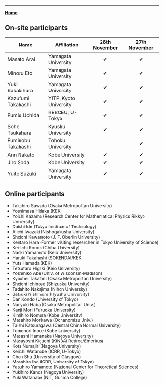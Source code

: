 ---

[**Home**](index)

## On-site participants

| Name |  Affiliation | 26th November | 27th November |
| ---- | ---- | :----: | :----: |
| Masato Arai | Yamagata University | ✔ | ✔ |
| Minoru Eto | Yamagata University | ✔ | ✔ |
| Yuki Sakakihara | Yamagata University | ✔ | ✔ |
| Kazufumi Takahashi | YITP, Kyoto University | ✔ | ✔ |
| Fumio Uchida | RESCEU, U-Tokyo | ✔ | ✔ |
| Sohei Tsukahara | Kyushu University | ✔ | ✔ |
| Fuminobu Takahashi | Tohoku University |  | ✔ |
| Ann Nakato | Kobe University | ✔ | ✔ |
| Jiro Soda | Kobe University | ✔ | ✔ |
| Yuito Suzuki | Yamagata University | ✔ | ✔ |

## Online participants

- Takahiro Sawada (Osaka Metropolitan University)
- Yoshimasa Hidaka (KEK)
- Yoichi Kazama (Research Center for Mathematical Physics Rikkyo University)
- Daichi Ide (Tokyo Institute of Technology)
- Aiichi Iwazaki (Nishogakusha University)
- Shoichi Kawamoto (J. F. Oberlin University)
- Kentaro Hara (Former visiting researcher in Tokyo University of Science)
- Kei-Ichi Kondo (Chiba University)
- Naoki Yamamoto (Keio University)
- Haruki Takahashi (SOKENDAI/KEK)
- Yuta Hamada (KEK)
- Tetsutaro Higaki (Keio University)
- Yoshihiko Abe (Univ. of Wisconsin-Madison)
- Kyouhei Takatani (Osaka Metropolitan University)
- Shoichi Ichinose (Shizuoka University)
- Tadahito Nakajima (Nihon University)
- Satsuki Nishimura (Kyushu University)
- Dan Kondo (University of Tokyo)
- Naoyuki Haba (Osaka Metropolitan Univ.)
- Kanji Mori (Fukuoka University)
- Kimihiro Nomura (Kobe University)
- Masahiro Morikawa (Ochanomizu Univ.)
- Taishi Katsuragawa (Central China Normal University)
- Tomonori Inoue (Kobe University)
- Masashi Hamanaka (Nagoya University)
- Masayoshi Kiguchi (KINDAI Retired/Emeritus)
- Kota Numajiri (Nagoya University)
- Keiichi Watanabe (ICRR, U-Tokyo)
- Chen Shu (University of Glasgow)
- Masahiro Ibe (ICRR, University of Tokyo)
- Yasuhiro Yamamoto (National Center for Theoretical Sciences)
- Yukihiro Kanda (Nagoya University)
- Yuki Watanabe (NIT, Gunma College)
